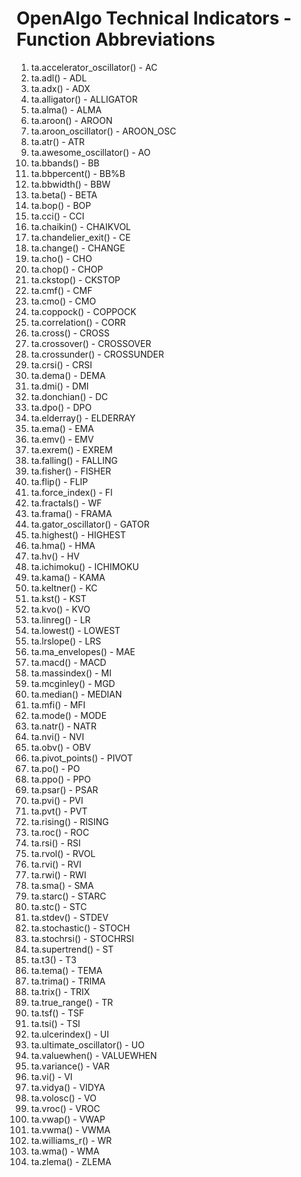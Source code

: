 # OpenAlgo Technical Indicators - Function Abbreviations

1. ta.accelerator_oscillator() - AC
2. ta.adl() - ADL
3. ta.adx() - ADX
4. ta.alligator() - ALLIGATOR
5. ta.alma() - ALMA
6. ta.aroon() - AROON
7. ta.aroon_oscillator() - AROON_OSC
8. ta.atr() - ATR
9. ta.awesome_oscillator() - AO
10. ta.bbands() - BB
11. ta.bbpercent() - BB%B
12. ta.bbwidth() - BBW
13. ta.beta() - BETA
14. ta.bop() - BOP
15. ta.cci() - CCI
16. ta.chaikin() - CHAIKVOL
17. ta.chandelier_exit() - CE
18. ta.change() - CHANGE
19. ta.cho() - CHO
20. ta.chop() - CHOP
21. ta.ckstop() - CKSTOP
22. ta.cmf() - CMF
23. ta.cmo() - CMO
24. ta.coppock() - COPPOCK
25. ta.correlation() - CORR
26. ta.cross() - CROSS
27. ta.crossover() - CROSSOVER
28. ta.crossunder() - CROSSUNDER
29. ta.crsi() - CRSI
30. ta.dema() - DEMA
31. ta.dmi() - DMI
32. ta.donchian() - DC
33. ta.dpo() - DPO
34. ta.elderray() - ELDERRAY
35. ta.ema() - EMA
36. ta.emv() - EMV
37. ta.exrem() - EXREM
38. ta.falling() - FALLING
39. ta.fisher() - FISHER
40. ta.flip() - FLIP
41. ta.force_index() - FI
42. ta.fractals() - WF
43. ta.frama() - FRAMA
44. ta.gator_oscillator() - GATOR
45. ta.highest() - HIGHEST
46. ta.hma() - HMA
47. ta.hv() - HV
48. ta.ichimoku() - ICHIMOKU
49. ta.kama() - KAMA
50. ta.keltner() - KC
51. ta.kst() - KST
52. ta.kvo() - KVO
53. ta.linreg() - LR
54. ta.lowest() - LOWEST
55. ta.lrslope() - LRS
56. ta.ma_envelopes() - MAE
57. ta.macd() - MACD
58. ta.massindex() - MI
59. ta.mcginley() - MGD
60. ta.median() - MEDIAN
61. ta.mfi() - MFI
62. ta.mode() - MODE
63. ta.natr() - NATR
64. ta.nvi() - NVI
65. ta.obv() - OBV
66. ta.pivot_points() - PIVOT
67. ta.po() - PO
68. ta.ppo() - PPO
69. ta.psar() - PSAR
70. ta.pvi() - PVI
71. ta.pvt() - PVT
72. ta.rising() - RISING
73. ta.roc() - ROC
74. ta.rsi() - RSI
75. ta.rvol() - RVOL
76. ta.rvi() - RVI
77. ta.rwi() - RWI
78. ta.sma() - SMA
79. ta.starc() - STARC
80. ta.stc() - STC
81. ta.stdev() - STDEV
82. ta.stochastic() - STOCH
83. ta.stochrsi() - STOCHRSI
84. ta.supertrend() - ST
85. ta.t3() - T3
86. ta.tema() - TEMA
87. ta.trima() - TRIMA
88. ta.trix() - TRIX
89. ta.true_range() - TR
90. ta.tsf() - TSF
91. ta.tsi() - TSI
92. ta.ulcerindex() - UI
93. ta.ultimate_oscillator() - UO
94. ta.valuewhen() - VALUEWHEN
95. ta.variance() - VAR
96. ta.vi() - VI
97. ta.vidya() - VIDYA
98. ta.volosc() - VO
99. ta.vroc() - VROC
100. ta.vwap() - VWAP
101. ta.vwma() - VWMA
102. ta.williams_r() - WR
103. ta.wma() - WMA
104. ta.zlema() - ZLEMA
